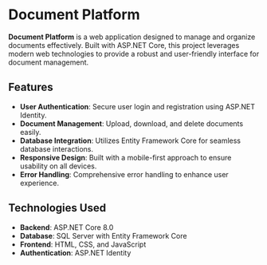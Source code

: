 # Document Platform

**Document Platform** is a web application designed to manage and organize documents effectively. Built with ASP.NET Core, this project leverages modern web technologies to provide a robust and user-friendly interface for document management.

## Features

- **User Authentication**: Secure user login and registration using ASP.NET Identity.
- **Document Management**: Upload, download, and delete documents easily.
- **Database Integration**: Utilizes Entity Framework Core for seamless database interactions.
- **Responsive Design**: Built with a mobile-first approach to ensure usability on all devices.
- **Error Handling**: Comprehensive error handling to enhance user experience.

## Technologies Used

- **Backend**: ASP.NET Core 8.0
- **Database**: SQL Server with Entity Framework Core
- **Frontend**: HTML, CSS, and JavaScript
- **Authentication**: ASP.NET Identity
